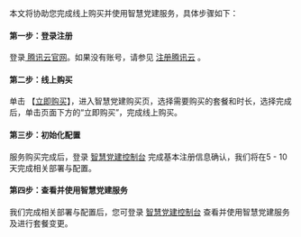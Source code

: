 本文将协助您完成线上购买并使用智慧党建服务，具体步骤如下：

#### 第一步：登录注册
登录[ 腾讯云官网](https://cloud.tencent.com/login)。如果没有账号，请参见 [注册腾讯云](https://cloud.tencent.com/document/product/378/17985) 。

#### 第二步：线上购买
单击 【[立即购买](https://buy.cloud.tencent.com/spb)】，进入智慧党建购买页，选择需要购买的套餐和时长，选择完成后，单击页面下方的“立即购买”，完成线上购买。

#### 第三步：初始化配置
服务购买完成后，登录 [智慧党建控制台](https://console.cloud.tencent.com/spb) 完成基本注册信息确认，我们将在5 - 10天完成相关部署与配置。

#### 第四步：查看并使用智慧党建服务
我们完成相关部署与配置后，您可登录 [智慧党建控制台](https://console.cloud.tencent.com/spb) 查看并使用智慧党建服务及进行套餐变更。
